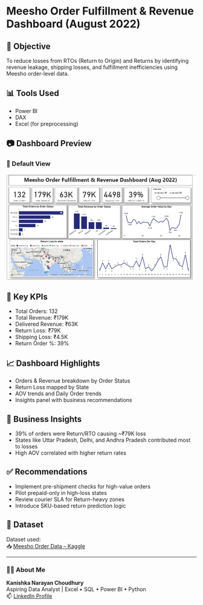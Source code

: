 # Meesho Order Fulfillment & Revenue Dashboard (August 2022)

## 🚀 Objective
To reduce losses from RTOs (Return to Origin) and Returns by identifying revenue leakage, shipping losses, and fulfillment inefficiencies using Meesho order-level data.

## 📊 Tools Used
- Power BI
- DAX
- Excel (for preprocessing)

## 📷 Dashboard Preview

### 🔹 Default View 

![Dashboard Screenshot](dashboard.png)

## 📌 Key KPIs
- Total Orders: 132  
- Total Revenue: ₹179K  
- Delivered Revenue: ₹63K  
- Return Loss: ₹79K  
- Shipping Loss: ₹4.5K  
- Return Order %: 39%

## 📈 Dashboard Highlights
- Orders & Revenue breakdown by Order Status
- Return Loss mapped by State
- AOV trends and Daily Order trends
- Insights panel with business recommendations

## 🧠 Business Insights
- 39% of orders were Return/RTO causing ~₹79K loss
- States like Uttar Pradesh, Delhi, and Andhra Pradesh contributed most to losses
- High AOV correlated with higher return rates

## ✅ Recommendations
- Implement pre-shipment checks for high-value orders
- Pilot prepaid-only in high-loss states
- Review courier SLA for Return-heavy zones
- Introduce SKU-based return prediction logic

## 📂 Dataset
Dataset used:  
📥 [Meesho Order Data – Kaggle](https://www.kaggle.com/datasets/sahilr05/meesho-orders)

---

### 👨‍💻 About Me  
**Kanishka Narayan Choudhury**  
Aspiring Data Analyst | Excel • SQL • Power BI • Python  
📫 [LinkedIn Profile](https://www.linkedin.com/in/kanishka-n-choudhury/)

